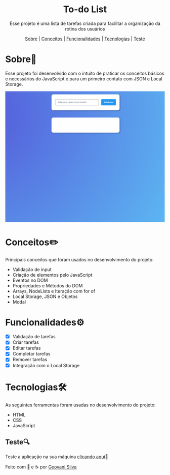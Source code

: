 <h1 align="center">To-do List</h1>
<p align="center">Esse projeto é uma lista de tarefas criada para facilitar a organização da rotina dos usuários</p>
<p align="center">
    <a href="#sobre">Sobre</a> | <a href="#conceitos">Conceitos</a> | <a href="#funcionalidades">Funcionalidades</a> | <a href="#tecnologias">Tecnologias</a> | <a href="##teste">Teste</a>
</p>

# Sobre📖
<p>Esse projeto foi desenvolvido com o intuito de praticar os conceitos básicos e necessários do JavaScript e para um primeiro contato com JSON e Local Storage.</p>
<img src="readme.gif"></img>

# Conceitos✏️  
<p>Principais conceitos que foram usados no desenvolvimento do projeto:</p>
<ul>
    <li>Validação de input</li>
    <li>Criação de elementos pelo JavaScript</li>
    <li>Eventos no DOM</li>
    <li>Propriedades e Métodos do DOM</li> 
    <li>Arrays, NodeLists e Iteração com for of</li>
    <li>Local Storage, JSON e Objetos</li> 
    <li>Modal</li>
</ul>


# Funcionalidades⚙️
 - [x] Validação de tarefas
 - [x] Criar tarefas
 - [x] Editar tarefas
 - [x] Completar tarefas
 - [x] Remover tarefas
 - [x] Integração com o Local Storage

# Tecnologias🛠️ 
<p>As seguintes ferramentas foram usadas no desenvolvimento do projeto:</p>
<ul>
    <li>HTML</li>
    <li>CSS</li>
    <li>JavaScript</li>
</ul>

## Teste🔍
<p>Teste a aplicação na sua máquina <a href="to-do-list-app-js.netlify.app">clicando aqui</a>🚀</p>

Feito com 💙 e ☕ por <a href="https://www.linkedin.com/in/geovani-silva-21298921b/" target="_blank">Geovani Silva</a> 
